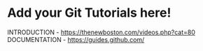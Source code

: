 # Add your Git Tutorials here!

INTRODUCTION - https://thenewboston.com/videos.php?cat=80
DOCUMENTATION - https://guides.github.com/